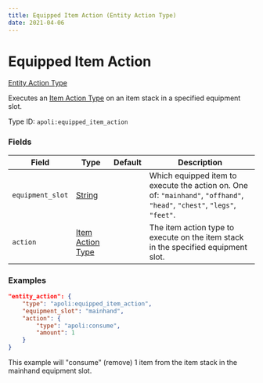 ```yaml
---
title: Equipped Item Action (Entity Action Type)
date: 2021-04-06
---
```


# Equipped Item Action

[Entity Action Type](../entity_action_types.md)

Executes an [Item Action Type](../item_action_types.md) on an item stack in a specified equipment slot.

Type ID: `apoli:equipped_item_action`

### Fields

Field | Type | Default | Description
------|------|---------|------------
`equipment_slot` | [String](../data_types/string.md) | | Which equipped item to execute the action on. One of: `"mainhand"`, `"offhand"`, `"head"`, `"chest"`, `"legs"`, `"feet"`.
`action` | [Item Action Type](../item_action_types.md) | | The item action type to execute on the item stack in the specified equipment slot.

### Examples

```json
"entity_action": {
  	"type": "apoli:equipped_item_action",
  	"equipment_slot": "mainhand",
  	"action": {
	  	"type": "apoli:consume",
	  	"amount": 1
  	}
}
```

This example will "consume" (remove) 1 item from the item stack in the mainhand equipment slot.
